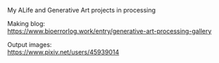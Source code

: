 My ALife and Generative Art projects in processing 

Making blog:  
https://www.bioerrorlog.work/entry/generative-art-processing-gallery

Output images:  
https://www.pixiv.net/users/45939014
